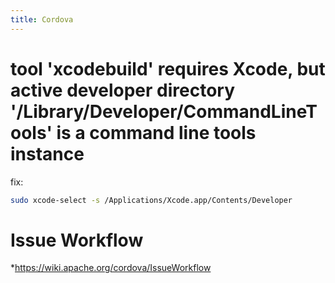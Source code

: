 ```yaml
---
title: Cordova
---
```


# tool 'xcodebuild' requires Xcode, but active developer directory '/Library/Developer/CommandLineTools' is a command line tools instance
fix:
```bash
sudo xcode-select -s /Applications/Xcode.app/Contents/Developer
```

#  Issue Workflow 
*https://wiki.apache.org/cordova/IssueWorkflow
